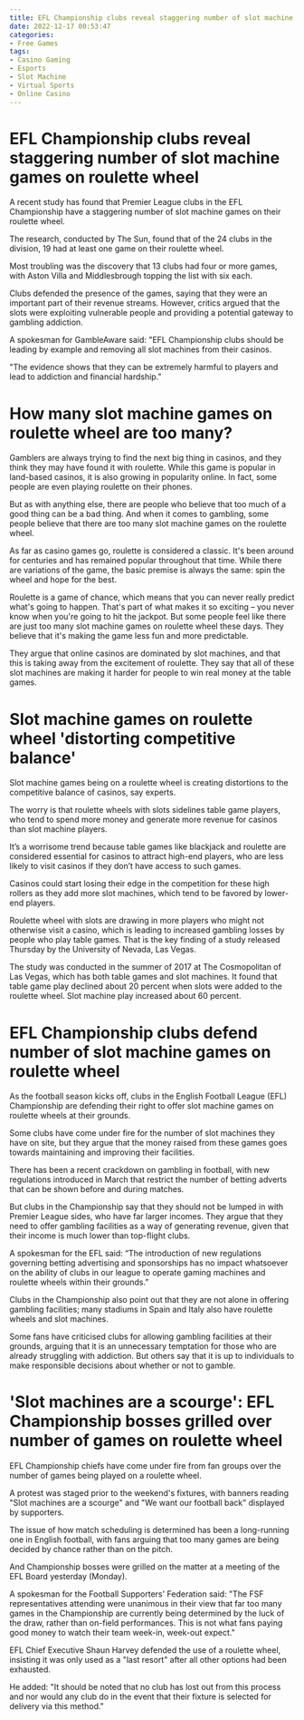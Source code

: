 ```yaml
---
title: EFL Championship clubs reveal staggering number of slot machine games on roulette wheel
date: 2022-12-17 00:53:47
categories:
- Free Games
tags:
- Casino Gaming
- Esports
- Slot Machine
- Virtual Sports
- Online Casino
---
```



#  EFL Championship clubs reveal staggering number of slot machine games on roulette wheel

A recent study has found that Premier League clubs in the EFL Championship have a staggering number of slot machine games on their roulette wheel.

The research, conducted by The Sun, found that of the 24 clubs in the division, 19 had at least one game on their roulette wheel.

Most troubling was the discovery that 13 clubs had four or more games, with Aston Villa and Middlesbrough topping the list with six each.

Clubs defended the presence of the games, saying that they were an important part of their revenue streams. However, critics argued that the slots were exploiting vulnerable people and providing a potential gateway to gambling addiction.

A spokesman for GambleAware said: "EFL Championship clubs should be leading by example and removing all slot machines from their casinos.

"The evidence shows that they can be extremely harmful to players and lead to addiction and financial hardship."

#  How many slot machine games on roulette wheel are too many?

Gamblers are always trying to find the next big thing in casinos, and they think they may have found it with roulette. While this game is popular in land-based casinos, it is also growing in popularity online. In fact, some people are even playing roulette on their phones.

But as with anything else, there are people who believe that too much of a good thing can be a bad thing. And when it comes to gambling, some people believe that there are too many slot machine games on the roulette wheel.

As far as casino games go, roulette is considered a classic. It's been around for centuries and has remained popular throughout that time. While there are variations of the game, the basic premise is always the same: spin the wheel and hope for the best.

Roulette is a game of chance, which means that you can never really predict what's going to happen. That's part of what makes it so exciting – you never know when you're going to hit the jackpot. But some people feel like there are just too many slot machine games on roulette wheel these days. They believe that it's making the game less fun and more predictable.

They argue that online casinos are dominated by slot machines, and that this is taking away from the excitement of roulette. They say that all of these slot machines are making it harder for people to win real money at the table games.

#  Slot machine games on roulette wheel 'distorting competitive balance'

Slot machine games being on a roulette wheel is creating distortions to the competitive balance of casinos, say experts.

The worry is that roulette wheels with slots sidelines table game players, who tend to spend more money and generate more revenue for casinos than slot machine players.

It’s a worrisome trend because table games like blackjack and roulette are considered essential for casinos to attract high-end players, who are less likely to visit casinos if they don’t have access to such games.

Casinos could start losing their edge in the competition for these high rollers as they add more slot machines, which tend to be favored by lower-end players.

Roulette wheel with slots are drawing in more players who might not otherwise visit a casino, which is leading to increased gambling losses by people who play table games. That is the key finding of a study released Thursday by the University of Nevada, Las Vegas.

The study was conducted in the summer of 2017 at The Cosmopolitan of Las Vegas, which has both table games and slot machines. It found that table game play declined about 20 percent when slots were added to the roulette wheel. Slot machine play increased about 60 percent.

#  EFL Championship clubs defend number of slot machine games on roulette wheel

As the football season kicks off, clubs in the English Football League (EFL) Championship are defending their right to offer slot machine games on roulette wheels at their grounds.

Some clubs have come under fire for the number of slot machines they have on site, but they argue that the money raised from these games goes towards maintaining and improving their facilities.

There has been a recent crackdown on gambling in football, with new regulations introduced in March that restrict the number of betting adverts that can be shown before and during matches.

But clubs in the Championship say that they should not be lumped in with Premier League sides, who have far larger incomes. They argue that they need to offer gambling facilities as a way of generating revenue, given that their income is much lower than top-flight clubs.

A spokesman for the EFL said: “The introduction of new regulations governing betting advertising and sponsorships has no impact whatsoever on the ability of clubs in our league to operate gaming machines and roulette wheels within their grounds.”

Clubs in the Championship also point out that they are not alone in offering gambling facilities; many stadiums in Spain and Italy also have roulette wheels and slot machines.

Some fans have criticised clubs for allowing gambling facilities at their grounds, arguing that it is an unnecessary temptation for those who are already struggling with addiction. But others say that it is up to individuals to make responsible decisions about whether or not to gamble.

#  'Slot machines are a scourge': EFL Championship bosses grilled over number of games on roulette wheel

EFL Championship chiefs have come under fire from fan groups over the number of games being played on a roulette wheel.

A protest was staged prior to the weekend's fixtures, with banners reading "Slot machines are a scourge" and "We want our football back" displayed by supporters.

The issue of how match scheduling is determined has been a long-running one in English football, with fans arguing that too many games are being decided by chance rather than on the pitch.

And Championship bosses were grilled on the matter at a meeting of the EFL Board yesterday (Monday).

A spokesman for the Football Supporters' Federation said: "The FSF representatives attending were unanimous in their view that far too many games in the Championship are currently being determined by the luck of the draw, rather than on-field performances. This is not what fans paying good money to watch their team week-in, week-out expect."

EFL Chief Executive Shaun Harvey defended the use of a roulette wheel, insisting it was only used as a "last resort" after all other options had been exhausted.

He added: "It should be noted that no club has lost out from this process and nor would any club do in the event that their fixture is selected for delivery via this method."